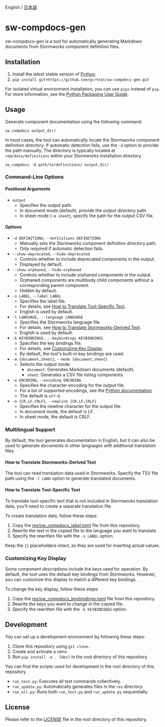 English / [日本語](./README-ja.md)

# sw-compdocs-gen
sw-compdocs-gen is a tool for automatically generating Markdown documents from Stormworks component definition files.

## Installation
1. Install the latest stable version of [Python](https://www.python.org/).
2. `pip install git+https://github.com/gcrtnst/sw-compdocs-gen.git`

For isolated virtual environment installation, you can use `pipx` instead of `pip`. For more information, see the [Python Packaging User Guide](https://packaging.python.org/en/latest/guides/installing-stand-alone-command-line-tools/).

## Usage
Generate component documentation using the following command:
```
sw_compdocs output_dir/
```

In most cases, the tool can automatically locate the Stormworks component definition directory. If automatic detection fails, use the `-d` option to provide the path manually. The directory is typically located at `rom/data/definitions` within your Stormworks installation directory.
```
sw_compdocs -d path/to/definitions/ output_dir/
```

### Command-Line Options
#### Positional Arguments
- `output`
  - Specifies the output path.
  - In document mode (default), provide the output directory path.
  - In sheet mode (`-m sheet`), specify the path for the output CSV file.

#### Options
- `-d DEFINITIONS`, `--definitions DEFINITIONS`
  - Manually sets the Stormworks component definition directory path.
  - Only required if automatic detection fails.
- `--show-deprecated`, `--hide-deprecated`
  - Controls whether to include deprecated components in the output.
  - Displayed by default.
- `--show-orphaned`, `--hide-orphaned`
  - Controls whether to include orphaned components in the output.
  - Orphaned components are multibody child components without a corresponding parent component.
  - Hidden by default.
- `-s LABEL`, `--label LABEL`
  - Specifies the label file.
  - For details, see [How to Translate Tool-Specific Text](#How-to-Translate-Tool-Specific-Text).
  - English is used by default.
- `-l LANGUAGE, --language LANGUAGE`
  - Specifies the Stormworks language file.
  - For details, see [How to Translate Stormworks-Derived Text](#How-to-Translate-Stormworks-Derived-Text).
  - English is used by default.
- `-k KEYBINDINGS, --keybindings KEYBINDINGS`
  - Specifies the key bindings file.
  - For details, see [Customizing Key Display](#Customizing-Key-Display).
  - By default, the tool's built-in key bindings are used.
- `-m {document,sheet}`, `--mode {document,sheet}`
  - Selects the output mode:
    - `document`: Generates Markdown documents (default).
    - `sheet`: Generates a CSV file listing components.
- `-e ENCODING`, `--encoding ENCODING`
  - Specifies the character encoding for the output file.
  - For a list of supported encodings, see the [Python documentation](https://docs.python.org/3/library/codecs.html#standard-encodings).
  - The default is `utf-8`.
- `-n {CR,LF,CRLF}`, `--newline {CR,LF,CRLF}`
  - Specifies the newline character for the output file.
  - In document mode, the default is LF.
  - In sheet mode, the default is CRLF.

### Multilingual Support
By default, the tool generates documentation in English, but it can also be used to generate documents in other languages with additional translation files.

#### How to Translate Stormworks-Derived Text
The tool can read translation data used in Stormworks. Specify the TSV file path using the `-l LANG` option to generate translated documents.

#### How to Translate Tool-Specific Text
To translate tool-specific text that is not included in Stormworks translation data, you'll need to create a separate translation file.

To create translation data, follow these steps:
1. Copy the [res/sw_compdocs_label.toml](./res/sw_compdocs_label.toml) file from this repository.
2. Rewrite the text in the copied file to the language you want to translate.
3. Specify the rewritten file with the `-s LABEL` option.

Keep the `{}` placeholders intact, as they are used for inserting actual values.

### Customizing Key Display
Some component descriptions include the keys used for operation. By default, the tool uses the default key bindings from Stormworks. However, you can customize this display to match a different key bindings.

To change the key display, follow these steps:
1. Copy the [res/sw_compdocs_keybindings.toml](./res/sw_compdocs_keybindings.toml) file from this repository.
2. Rewrite the keys you want to change in the copied file.
3. Specify the rewritten file with the `-k KEYBINDINGS` option.

## Development
You can set up a development environment by following these steps:
1. Clone this repository using `git clone`.
2. Create and activate a venv.
3. Run `pip install -e . [dev]` in the root directory of this repository.

You can find the scripts used for development in the root directory of this repository.
- `run_test.py`: Executes all test commands collectively.
- `run_update.py`: Automatically generates files in the `res` directory.
- `run_all.py`: Runs both `run_test.py` and `run_update.py` sequentially.

## License
Please refer to the [LICENSE](./LICENSE) file in the root directory of this repository.
